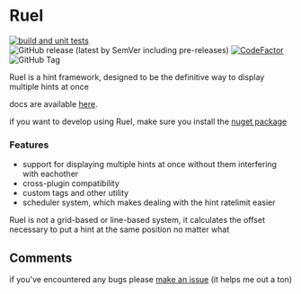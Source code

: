 # RueI
[![build and unit tests](https://github.com/Ruemena/RueI/actions/workflows/main.yml/badge.svg)](https://github.com/Ruemena/RueI/actions/workflows/main.yml) ![GitHub release (latest by SemVer including pre-releases)](https://img.shields.io/github/downloads-pre/Ruemena/RueI/latest/total?label=downloads) [![CodeFactor](https://www.codefactor.io/repository/github/ruemena/ruei/badge)](https://www.codefactor.io/repository/github/ruemena/ruei) ![GitHub Tag](https://img.shields.io/github/v/tag/Ruemena/RueI?label=release)



RueI is a hint framework, designed to be the definitive way to display multiple hints at once

docs are available [here](https://ruemena.github.io/RueI/).

if you want to develop using RueI, make sure you install the [nuget package](https://www.nuget.org/packages/RueI)

### Features
- support for displaying multiple hints at once without them interfering with eachother
- cross-plugin compatibility 
- custom tags and other utility
- scheduler system, which makes dealing with the hint ratelimit easier

RueI is not a grid-based or line-based system, it calculates the offset necessary to put a hint at the same position no matter what
## Comments
if you've encountered any bugs please [make an issue](https://github.com/Ruemena/RueI/issues) (it helps me out a ton)
